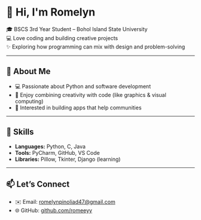 # 👋 Hi, I'm Romelyn  

🎓 BSCS 3rd Year Student – Bohol Island State University  
💻 Love coding and building creative projects  
✨ Exploring how programming can mix with design and problem-solving  

---

## 🌱 About Me  
- 💻 Passionate about Python and software development  
- 🎨 Enjoy combining creativity with code (like graphics & visual computing)  
- 🚀 Interested in building apps that help communities  

---

## 🔧 Skills  
- **Languages:** Python, C, Java  
- **Tools:** PyCharm, GitHub, VS Code  
- **Libraries:** Pillow, Tkinter, Django (learning)  

---

## 📫 Let’s Connect  
- ✉️ Email: romelynpinoliad47@gmail.com  
- 🌐 GitHub: [github.com/romeeyy](https://github.com/romeeyy)
